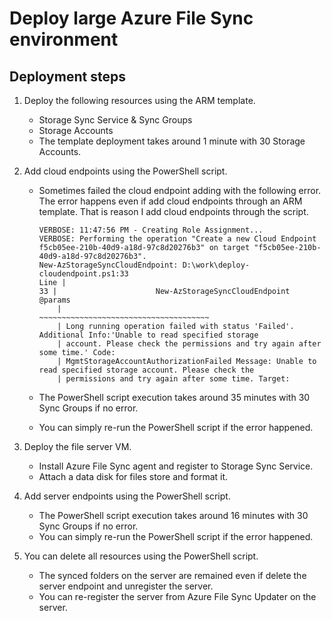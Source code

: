 # Deploy large Azure File Sync environment

## Deployment steps

1. Deploy the following resources using the ARM template.
    - Storage Sync Service & Sync Groups
    - Storage Accounts
    - The template deployment takes around 1 minute with 30 Storage Accounts.

2. Add cloud endpoints using the PowerShell script.
    - Sometimes failed the cloud endpoint adding with the following error. The error happens even if add cloud endpoints through an ARM template. That is reason I add cloud endpoints through the script.

        ```
        VERBOSE: 11:47:56 PM - Creating Role Assignment...
        VERBOSE: Performing the operation "Create a new Cloud Endpoint f5cb05ee-210b-40d9-a18d-97c8d20276b3" on target "f5cb05ee-210b-40d9-a18d-97c8d20276b3".
        New-AzStorageSyncCloudEndpoint: D:\work\deploy-cloudendpoint.ps1:33
        Line |
        33 |                      New-AzStorageSyncCloudEndpoint @params
            |                      ~~~~~~~~~~~~~~~~~~~~~~~~~~~~~~~~~~~~~~
            | Long running operation failed with status 'Failed'. Additional Info:'Unable to read specified storage
            | account. Please check the permissions and try again after some time.' Code:
            | MgmtStorageAccountAuthorizationFailed Message: Unable to read specified storage account. Please check the
            | permissions and try again after some time. Target:
        ```
    - The PowerShell script execution takes around 35 minutes with 30 Sync Groups if no error.
    - You can simply re-run the PowerShell script if the error happened.

3. Deploy the file server VM.
    - Install Azure File Sync agent and register to Storage Sync Service.
    - Attach a data disk for files store and format it.

4. Add server endpoints using the PowerShell script.
    - The PowerShell script execution takes around 16 minutes with 30 Sync Groups if no error.
    - You can simply re-run the PowerShell script if the error happened.

5. You can delete all resources using the PowerShell script.
    - The synced folders on the server are remained even if delete the server endpoint and unregister the server.
    - You can re-register the server from Azure File Sync Updater on the server.
